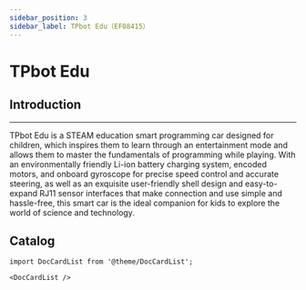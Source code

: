 ```yaml
---
sidebar_position: 3
sidebar_label: TPbot Edu（EF08415）
---
```


# TPbot Edu

## Introduction
---

TPbot Edu is a STEAM education smart programming car designed for children, which inspires them to learn through an entertainment mode and allows them to master the fundamentals of programming while playing. With an environmentally friendly Li-ion battery charging system, encoded motors, and onboard gyroscope for precise speed control and accurate steering, as well as an exquisite user-friendly shell design and easy-to-expand RJ11 sensor interfaces that make connection and use simple and hassle-free, this smart car is the ideal companion for kids to explore the world of science and technology.

## Catalog

```mdx-code-block
import DocCardList from '@theme/DocCardList';

<DocCardList />
```
